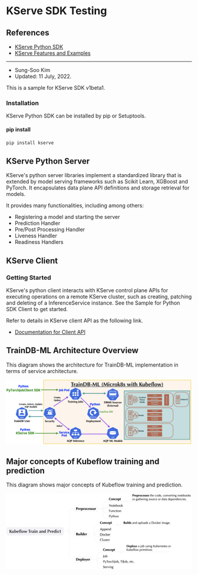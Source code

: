 # KServe SDK Testing

## References

* [KServe Python SDK](https://kserve.github.io/website/0.8/sdk_docs/sdk_doc/)
* [KServe Features and Examples](https://github.com/kserve/kserve/tree/master/docs/samples)

---
* Sung-Soo Kim
* Updated: 11 July, 2022.

This is a sample for KServe SDK v1beta1. 

###  Installation
KServe Python SDK can be installed by pip or Setuptools.


#### pip install

```sh
pip install kserve
```

## KServe Python Server
KServe's python server libraries implement a standardized library that is extended by model serving frameworks such as Scikit Learn, XGBoost and PyTorch. It encapsulates data plane API definitions and storage retrieval for models.

It provides many functionalities, including among others:

* Registering a model and starting the server
* Prediction Handler
* Pre/Post Processing Handler
* Liveness Handler
* Readiness Handlers

## KServe Client

### Getting Started
KServe's python client interacts with KServe control plane APIs for executing operations on a remote KServe cluster, such as creating, patching and deleting of a InferenceService instance. See the Sample for Python SDK Client to get started.

Refer to details in KServe client API as the following link.
* [Documentation for Client API](https://kserve.github.io/website/0.8/sdk_docs/sdk_doc/)

## TrainDB-ML Architecture Overview

This diagram shows the architecture for TrainDB-ML implementation in terms of service architecture.

![](implementation_arch.png)

## Major concepts of Kubeflow training and prediction

This diagram shows major concepts of Kubeflow training and prediction.

![](kf_concepts.png)
